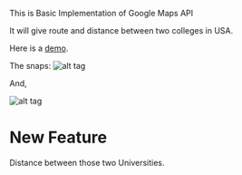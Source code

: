 This is Basic Implementation of Google Maps API

It will give route and distance between two colleges in USA.

Here is a [demo](https://cdn.rawgit.com/jaythegenius48/TwoUSAColleges/master/DirectionAndDist.html).

The snaps:
![alt tag](https://github.com/jaythegenius48/TwoUSAColleges/blob/master/1.png)

And,

![alt tag](https://github.com/jaythegenius48/TwoUSAColleges/blob/master/2.png)

New Feature
=============

Distance between those two Universities.
